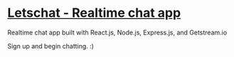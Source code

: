 # [Letschat - Realtime chat app](https://letschat-together.netlify.app/)
Realtime chat app built with React.js, Node.js, Express.js, and Getstream.io 

Sign up and begin chatting. :)
